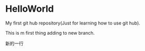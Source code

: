 # HelloWorld
My first git hub repository(Just for learning how to use git hub).

This is m first thing adding to new branch.

新的一行